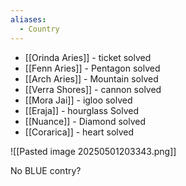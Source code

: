 ```yaml
---
aliases:
  - Country
---
```

- [[Orinda Aries]] - ticket solved
- [[Fenn Aries]] - Pentagon solved
- [[Arch Aries]] - Mountain solved
- [[Verra Shores]] - cannon solved
- [[Mora Jai]] - igloo solved
- [[Eraja]] - hourglass Solved
- [[Nuance]] - Diamond solved
- [[Corarica]] - heart solved

![[Pasted image 20250501203343.png]]

No BLUE contry?